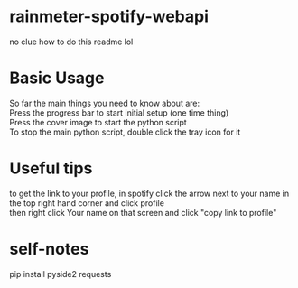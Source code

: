 # rainmeter-spotify-webapi
no clue how to do this readme lol
<h1>Basic Usage</h1>
So far the main things you need to know about are:<br />
Press the progress bar to start initial setup (one time thing)<br />
Press the cover image to start the python script<br />
To stop the main python script, double click the tray icon for it<br />

<h1>Useful tips</h1>
to get the link to your profile, in spotify click the arrow next to your name in the top right hand corner and click profile<br />
then right click Your name on that screen and click "copy link to profile"<br />

<h1>self-notes</h1>
pip install pyside2 requests
